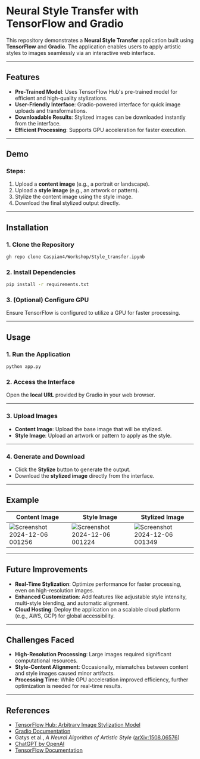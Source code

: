 # Neural Style Transfer with TensorFlow and Gradio  

This repository demonstrates a **Neural Style Transfer** application built using **TensorFlow** and **Gradio**. The application enables users to apply artistic styles to images seamlessly via an interactive web interface.  

---

## Features  
- **Pre-Trained Model**: Uses TensorFlow Hub's pre-trained model for efficient and high-quality stylizations.  
- **User-Friendly Interface**: Gradio-powered interface for quick image uploads and transformations.  
- **Downloadable Results**: Stylized images can be downloaded instantly from the interface.  
- **Efficient Processing**: Supports GPU acceleration for faster execution.  

---

## Demo  
### Steps:  
1. Upload a **content image** (e.g., a portrait or landscape).  
2. Upload a **style image** (e.g., an artwork or pattern).  
3. Stylize the content image using the style image.  
4. Download the final stylized output directly.  

---

## Installation  

### 1. Clone the Repository  
```bash  
gh repo clone Caspian4/Workshop/Style_transfer.ipynb
```
### 2. Install Dependencies

```bash
pip install -r requirements.txt
```
### 3. (Optional) Configure GPU
Ensure TensorFlow is configured to utilize a GPU for faster processing.

---

## Usage

### 1. Run the Application
```bash
python app.py
```
### 2. Access the Interface
Open the **local URL** provided by Gradio in your web browser.

---

### 3. Upload Images
- **Content Image**: Upload the base image that will be stylized.
- **Style Image**: Upload an artwork or pattern to apply as the style.

---

### 4. Generate and Download
- Click the **Stylize** button to generate the output.
- Download the **stylized image** directly from the interface.

---

## Example
| **Content Image**   | **Style Image**    | **Stylized Image** |
|----------------------|--------------------|---------------------|
|![Screenshot 2024-12-06 001256](https://github.com/user-attachments/assets/4430f861-aa19-4b1a-b3a6-228c1e6426e9)|![Screenshot 2024-12-06 001224](https://github.com/user-attachments/assets/a20c9862-ceac-4502-8b2d-d579cbdae1ba)|![Screenshot 2024-12-06 001349](https://github.com/user-attachments/assets/771140c6-f40a-410a-b9e9-d582e7b1af02)|



---

## Future Improvements

- **Real-Time Stylization**: Optimize performance for faster processing, even on high-resolution images.
- **Enhanced Customization**: Add features like adjustable style intensity, multi-style blending, and automatic alignment.
- **Cloud Hosting**: Deploy the application on a scalable cloud platform (e.g., AWS, GCP) for global accessibility.

---

## Challenges Faced

- **High-Resolution Processing**: Large images required significant computational resources.
- **Style-Content Alignment**: Occasionally, mismatches between content and style images caused minor artifacts.
- **Processing Time**: While GPU acceleration improved efficiency, further optimization is needed for real-time results.

---

## References

- [TensorFlow Hub: Arbitrary Image Stylization Model](https://tfhub.dev/google/magenta/arbitrary-image-stylization-v1-256/2)
- [Gradio Documentation](https://gradio.app)
- Gatys et al., _A Neural Algorithm of Artistic Style_ ([arXiv:1508.06576](https://arxiv.org/abs/1508.06576))
- [ChatGPT by OpenAI](https://openai.com)
- [TensorFlow Documentation](https://www.tensorflow.org/)

